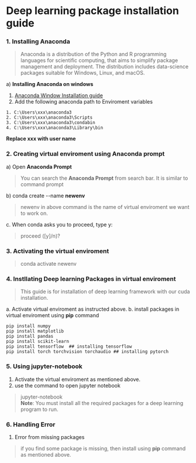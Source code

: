 # Deep learning package installation guide


### 1. Installing Anaconda

> Anaconda is a distribution of the Python and R programming languages for scientific computing, that aims to simplify package management and deployment. The distribution includes data-science packages suitable for Windows, Linux, and macOS.


a) **Installing Anaconda on windows**
<br>
1. [Anaconda Window Installation guide](https://docs.anaconda.com/anaconda/install/windows/)
2. Add the following anaconda path to Enviroment variables
```
1. C:\Users\xxx\anaconda3
2. C:\Users\xxx\anaconda3\Scripts
3. C:\Users\xxx\anaconda3\condabin
4. C:\Users\xxx\anaconda3\Library\bin
```
<strong> Replace xxx with user name </strong>


### 2. Creating virtual enviroment using Anaconda prompt

a) Open **Anaconda Prompt**
> You can search the **Anaconda Prompt** from search bar. It is similar to command prompt

b) conda create --name **newenv**
> newenv in above command is the name of virtual enviroment we want to work on.

c. When conda asks you to proceed, type y:
> proceed ([y]/n)?



### 3. Activating the virtual enviroment
> conda activate newenv

### 4. Instllating Deep learning Packages in virtual enviroment

> This guide is for installation of deep learning framework with our cuda installation.

a. Activate virtual enviroment as instructed above. 
b. install packages in virtual enviroment using **pip** command
```
pip install numpy
pip install matplotlib
pip install pandas
pip install scikit-learn
pip install tensorflow  ## installing tensorflow
pip install torch torchvision torchaudio ## installing pytorch

```


### 5. Using jupyter-notebook

1. Activate the virtual enviroment as mentioned above.
2. use the command to open jupyter notebook
>jupyter-notebook <br> **Note**: You must install all the required packages for a deep learning program to run.



### 6. Handling Error

1. Error from missing packages
> if you find some package is missing, then install using **pip** command as mentioned above.
